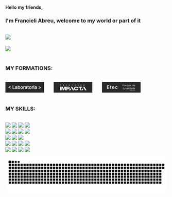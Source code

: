#### Hello my friends,

### I'm Francieli Abreu, welcome to my world or part of it

<br> 
<div>
<a href="https://github.com/francielisabreu">
  <img  height="185em" src="https://github-readme-stats.vercel.app/api?username=francielisabreu&show_icons=true&theme=dark&include_all_commits=true&count_private=true" />
</a>
<br>
<br> 
  <img height="155em" src="https://github-readme-stats.vercel.app/api/top-langs/?username=francielisabreu&layout=compact&langs_count=10&theme=dark" />

</div>

<br>

### MY FORMATIONS:

<br>
<div style="display: flex; justify-content: space-between; align-items:space-between; width:30em ">
 <img width="120em" src="./assets/laboratoria-pb.png"  title = "Laboratoria" />
 <img width="120em" src="./assets/impacta.png" title = "Faculdade Impacta" />
 <img width="120em" src="./assets/etec-pj-pb.png" title = "Etec Parque da Juventude"/>
</div>
<br>

### MY SKILLS:
<br>
<div>
<img src="https://img.shields.io/badge/Kotlin-0095D5?&style=for-the-badge&logo=kotlin&logoColor=white"/>
<img src="https://img.shields.io/badge/Spring-6DB33F?style=for-the-badge&logo=spring&logoColor=white"/>
<img src="https://img.shields.io/badge/Java-ED8B00?style=for-the-badge&logo=java&logoColor=white"/>
<img src="https://img.shields.io/badge/Android_Studio-3DDC84?style=for-the-badge&logo=android-studio&logoColor=white"/>
<br>
<img src="https://img.shields.io/badge/Amazon_AWS-FF9900?style=for-the-badge&logo=amazonaws&logoColor=white"/>
<img src="https://img.shields.io/badge/Sass-CC6699?style=for-the-badge&logo=sass&logoColor=white"/>
<img src="https://img.shields.io/badge/-Swagger-%23Clojure?style=for-the-badge&logo=swagger&logoColor=white"/>
<img src="https://img.shields.io/badge/Figma-F24E1E?style=for-the-badge&logo=figma&logoColor=white"/>
<br>
<img src="https://img.shields.io/badge/Node.js-43853D?style=for-the-badge&logo=node.js&logoColor=white"/>
<img src="https://img.shields.io/badge/Microsoft_SQL_Server-CC2927?style=for-the-badge&logo=microsoft-sql-server&logoColor=white"/>
<img src="https://img.shields.io/badge/Angular-DD0031?style=for-the-badge&logo=angular&logoColor=white"/>
<br>
<img src="https://img.shields.io/badge/Jest-323330?style=for-the-badge&logo=Jest&logoColor=white"/>
<img src="https://img.shields.io/badge/HTML5-E34F26?style=for-the-badge&logo=html5&logoColor=white"/>
<img src="https://img.shields.io/badge/JavaScript-F7DF1E?style=for-the-badge&logo=JavaScript&logoColor=white"/>
<img src="https://img.shields.io/badge/Firebase-039BE5?style=for-the-badge&logo=Firebase&logoColor=white"/>
<br>
<img src="https://img.shields.io/badge/TypeScript-007ACC?style=for-the-badge&logo=typescript&logoColor=white"/>
<img src="https://img.shields.io/badge/Jira-0052CC?style=for-the-badge&logo=Jira&logoColor=white"/>
<img src="https://img.shields.io/badge/Postman-FF6C37?style=for-the-badge&logo=postman&logoColor=white"/>
<img src="https://img.shields.io/badge/GitLab-330F63?style=for-the-badge&logo=gitlab&logoColor=white"/>
<br>
</div>


![snake svg](https://github.com/francielisabreu/francielisabreu/blob/output/github-contribution-grid-snake.svg)
